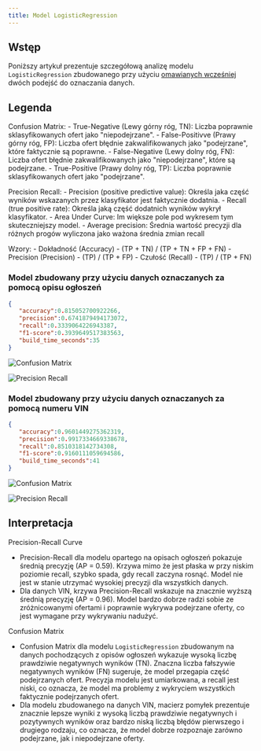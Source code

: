 ```yaml
---
title: Model LogisticRegression
---
```



## Wstęp

Poniższy artykuł prezentuje szczegółową analizę modelu `LogisticRegression` zbudowanego przy użyciu [omawianych wcześniej](/analiza_modeli_ml/index.md) dwóch podejść do oznaczania danych.

## Legenda

Confusion Matrix:
    - True-Negative (Lewy górny róg, TN): Liczba poprawnie sklasyfikowanych ofert jako "niepodejrzane".
    - False-Positivve (Prawy górny róg, FP): Liczba ofert błędnie zakwalifikowanych jako "podejrzane", które faktycznie są poprawne.
    - False-Negative (Lewy dolny róg, FN): Liczba ofert błędnie zakwalifikowanych jako "niepodejrzane", które są podejrzane.
    - True-Positive (Prawy dolny róg, TP): Liczba poprawnie sklasyfikowanych ofert jako "podejrzane".

Precision Recall:
    - Precision (positive predictive value): Określa jaka część wyników wskazanych przez klasyfikator jest faktycznie dodatnia.
    - Recall (true positive rate): Określa jaką część dodatnich wyników wykrył klasyfikator.
    - Area Under Curve: Im większe pole pod wykresem tym skuteczniejszy model.
    - Average precision: Średnia wartość precyzji dla różnych progów wyliczona jako ważona średnia zmian recall

Wzory:
    - Dokładność (Accuracy) -  (TP + TN) / (TP + TN + FP + FN)
    - Precision (Precision) -  (TP) / (TP + FP)
    - Czułość (Recall) - (TP) / (TP + FN)


### Model zbudowany przy użyciu danych oznaczanych za pomocą opisu ogłoszeń

```json
{
   "accuracy":0.815052700922266,
   "precision":0.6741879494173072,
   "recall":0.3339064226943387,
   "f1-score":0.3939649517383563,
   "build_time_seconds":35
}
```

![Confusion Matrix](/assets/confusion_matrix_LogisticRegression-description.png)

![Precision Recall](/assets/precision_recall_curve_LogisticRegression-description.png)

### Model zbudowany przy użyciu danych oznaczanych za pomocą numeru VIN

```json
{
   "accuracy":0.9601449275362319,
   "precision":0.9917334669338678,
   "recall":0.8510318142734308,
   "f1-score":0.9160111059694586,
   "build_time_seconds":41
}
```

![Confusion Matrix](/assets/confusion_matrix_LogisticRegression-vin.png)


![Precision Recall](/assets/precision_recall_curve_LogisticRegression-vin.png)

## Interpretacja

Precision-Recall Curve

- Precision-Recall dla modelu opartego na opisach ogłoszeń pokazuje średnią precyzję (AP = 0.59). Krzywa mimo że jest płaska w przy niskim poziomie recall, szybko spada, gdy recall zaczyna rosnąć. Model nie jest w stanie utrzymać wysokiej precyzji dla wszystkich danych.
- Dla danych VIN, krzywa Precision-Recall wskazuje na znacznie wyższą średnią precyzję (AP = 0.96). Model bardzo dobrze radzi sobie ze zróżnicowanymi ofertami i poprawnie wykrywa podejrzane oferty, co jest wymagane przy wykrywaniu nadużyć.

Confusion Matrix

- Confusion Matrix dla modelu `LogisticRegression` zbudowanym na danych pochodzących z opisów ogłoszeń wykazuje wysoką liczbę prawdziwie negatywnych wyników (TN). Znaczna liczba fałszywie negatywnych wyników (FN) sugeruje, że model przegapia część podejrzanych ofert. Precyzja modelu jest umiarkowana, a recall jest niski, co oznacza, że model ma problemy z wykryciem wszystkich faktycznie podejrzanych ofert.
- Dla modelu zbudowanego na danych VIN, macierz pomyłek prezentuje znacznie lepsze wyniki z wysoką liczbą prawdziwie negatywnych i pozytywnych wyników oraz bardzo niską liczbą błędów pierwszego i drugiego rodzaju, co oznacza, że model dobrze rozpoznaje zarówno podejrzane, jak i niepodejrzane oferty.
